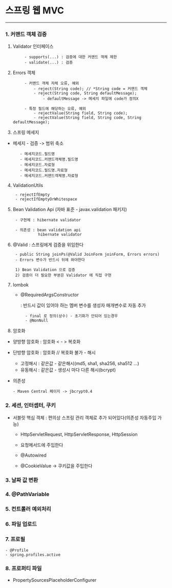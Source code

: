 # 스프링 웹 MVC

---------------------------------------------------------------------------
### 1. 커맨드 객체 검증
1) Validator 인터페이스

            - supports(...) : 검증에 대한 커맨드 객체 제한
            - validate(...) : 검증
        
2) Errors 객체

            - 커맨드 객체 자체 오류, 예외
                - reject(String code); // *String code = 커맨드 객체
                - reject(String code, String defaultMessage);
                    - defaultMessage -> 메세지 파일에 code가 정의X

            - 특정 필드에 해당하는 오류, 예외
                - rejectValue(String field, String code);
                - rejectValue(String field, String code, String defaultMessage);

3) 스프링 메세지
- 메세지 - 검증 -> 범위 축소
   
         - 메세지코드.필드명
         - 메세지코드.커맨드객체명.필드명
         - 메세지코드.자료형
         - 메세지코드.필드명.자료형
         - 메세지코드.커맨드객체명.자료형

4) ValidationUtils

        - rejectIfEmpty
        - rejectIfEmptyOrWhitespace

5) Bean Validation Api (자바 표준 - javax.validation 패키지)

        - 구현체 : hibernate validator 

        - 의존성 : bean validation api 
                  hibernate validator

6) @Valid : 스프링에게 검증을 위임한다
   
        - public String joinPs(@Valid JoinForm joinForm, Errors errors)
        - Errors 변수가 반드시 뒤에 와야한다

        1) Bean Validation 으로 검증
        2) 검증이 더 필요한 부분은 Validator 에 직접 구현
7) lombok
    - @RequiredArgsConstructor
   
      : 반드시 값이 있어야 하는 멤버 변수를 생성자 매개변수로 자동 추가
      
            - final 로 정의(상수) - 초기화가 안되어 있는경우
            - @NonNull
8) 암호화
- 양방향 암호화 : 암호화 < - > 복호화
   

- 단방향 암호화 : 암호화 // 복호화 불가 - 해시
      
   - 고정해시 : 같은값 - 같은해시(md5, sha1, sha256, sha512 ...)
   - 유동해시 : 같은값 - 생성시 마다 다른 해시(bcrypt)
  
- 의존성
      
      - Maven Central 페이지 -> jbcrypt0.4
   
 
### 2. 세션, 인터셉터, 쿠키
- 서블릿 핵심 객체 : 편의상 스프링 관리 객체로 추가 되어있다(의존성 자동주입 가능)

    - HttpServletRequest, HttpServletResponse, HttpSession
    - 요청메서드에 주입한다
    - @Autowired

    - @CookieValue -> 쿠키값을 주입한다

### 3. 날짜 값 변환

### 4. @PathVariable

### 5. 컨트롤러 예외처리

### 6. 파일 업로드

### 7. 프로필
    - @Profile
    - spring.profiles.active

### 8. 프로퍼티 파일

- PropertySourcesPlaceholderConfigurer